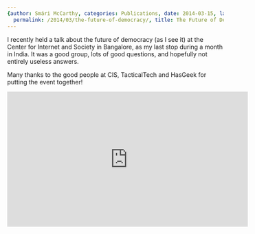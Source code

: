 ```yaml
---
{author: Smári McCarthy, categories: Publications, date: 2014-03-15, language: en,
  permalink: /2014/03/the-future-of-democracy/, title: The Future of Democracy}
---
```


I recently held a talk about the future of democracy (as I see it) at the Center for Internet and 
Society in Bangalore, as my last stop during a month in India. It was a good group, lots of good 
questions, and hopefully not entirely useless answers.

Many thanks to the good people at CIS, TacticalTech and HasGeek for putting the event together!

<iframe width="560" height="315" src="https://www.youtube.com/embed/eD9NkrEvV2Q" frameborder="0" allow="autoplay; encrypted-media" allowfullscreen></iframe>
